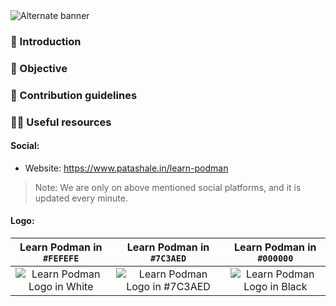 <picture>
  <source media="(prefers-color-scheme: dark)" srcset="https://github.com/patashale/learn-podman/assets/68323012/2e279d82-7688-4f76-bcb7-d9f40a929029">
  <source media="(prefers-color-scheme: light)" srcset="">
  <img alt="Alternate banner" src="">
</picture>

### 👋 Introduction



### 🎯 Objective



### 🌈 Contribution guidelines



### 👩‍💻 Useful resources

#### Social:
  - Website: https://www.patashale.in/learn-podman

> Note: We are only on above mentioned social platforms, and it is updated every minute.

#### Logo:

   Learn Podman in `#FEFEFE` | Learn Podman in `#7C3AED` | Learn Podman in `#000000`
  :-------------------------:|:-------------------------:|:-------------------------:
 ![Learn Podman Logo in White](https://github.com/patashale/learn-podman/assets/68323012/3e28df89-c214-4c94-9f35-538e0a802361) | ![Learn Podman Logo in #7C3AED](https://github.com/patashale/learn-podman/assets/68323012/5aff5fe5-c6fd-4a6a-9e29-657f4ae56b32) | ![Learn Podman Logo in Black](https://github.com/patashale/learn-podman/assets/68323012/7cdd3046-7555-4542-b9f5-fd82e8550f36)
